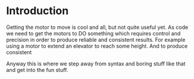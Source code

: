 # Introduction

Getting the motor to move is cool and all, but not quite useful yet. As code we need to get the motors to DO something which requires control and precision in order to produce reliable and consistent results. For example using a motor to extend an elevator to reach some height. And to produce consistent

Anyway this is where we step away from syntax and boring stuff like that and get into the fun stuff.

